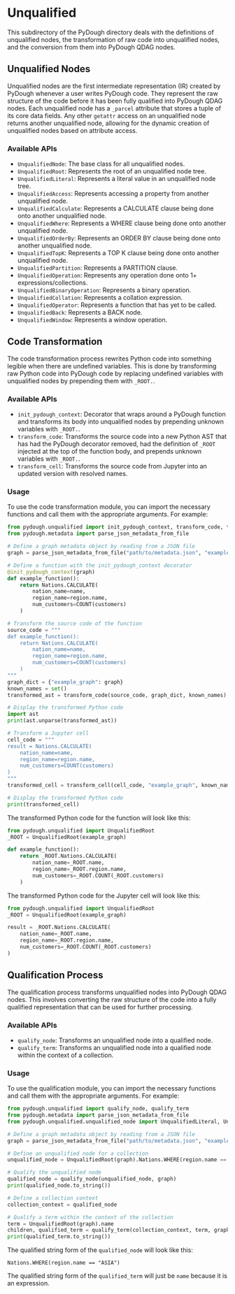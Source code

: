 # Unqualified

This subdirectory of the PyDough directory deals with the definitions of unqualified nodes, the transformation of raw code into unqualified nodes, and the conversion from them into PyDough QDAG nodes.

## Unqualified Nodes

Unqualified nodes are the first intermediate representation (IR) created by PyDough whenever a user writes PyDough code. They represent the raw structure of the code before it has been fully qualified into PyDough QDAG nodes. Each unqualified node has a `_parcel` attribute that stores a tuple of its core data fields. Any other `getattr` access on an unqualified node returns another unqualified node, allowing for the dynamic creation of unqualified nodes based on attribute access.

### Available APIs

- `UnqualifiedNode`: The base class for all unqualified nodes.
- `UnqualifiedRoot`: Represents the root of an unqualified node tree.
- `UnqualifiedLiteral`: Represents a literal value in an unqualified node tree.
- `UnqualifiedAccess`: Represents accessing a property from another unqualified node.
- `UnqualifiedCalculate`: Represents a CALCULATE clause being done onto another unqualified node.
- `UnqualifiedWhere`: Represents a WHERE clause being done onto another unqualified node.
- `UnqualifiedOrderBy`: Represents an ORDER BY clause being done onto another unqualified node.
- `UnqualifiedTopK`: Represents a TOP K clause being done onto another unqualified node.
- `UnqualifiedPartition`: Represents a PARTITION clause.
- `UnqualifiedOperation`: Represents any operation done onto 1+ expressions/collections.
- `UnqualifiedBinaryOperation`: Represents a binary operation.
- `UnqualifiedCollation`: Represents a collation expression.
- `UnqualifiedOperator`: Represents a function that has yet to be called.
- `UnqualifiedBack`: Represents a BACK node.
- `UnqualifiedWindow`: Represents a window operation.

## Code Transformation

The code transformation process rewrites Python code into something legible when there are undefined variables. This is done by transforming raw Python code into PyDough code by replacing undefined variables with unqualified nodes by prepending them with `_ROOT.`.

### Available APIs

- `init_pydough_context`: Decorator that wraps around a PyDough function and transforms its body into unqualified nodes by prepending unknown variables with `_ROOT.`.
- `transform_code`: Transforms the source code into a new Python AST that has had the PyDough decorator removed, had the definition of `_ROOT` injected at the top of the function body, and prepends unknown variables with `_ROOT.`.
- `transform_cell`: Transforms the source code from Jupyter into an updated version with resolved names.

### Usage

To use the code transformation module, you can import the necessary functions and call them with the appropriate arguments. For example:

```python
from pydough.unqualified import init_pydough_context, transform_code, transform_cell
from pydough.metadata import parse_json_metadata_from_file

# Define a graph metadata object by reading from a JSON file
graph = parse_json_metadata_from_file("path/to/metadata.json", "example_graph")

# Define a function with the init_pydough_context decorator
@init_pydough_context(graph)
def example_function():
    return Nations.CALCULATE(
        nation_name=name,
        region_name=region.name,
        num_customers=COUNT(customers)
    )

# Transform the source code of the function
source_code = """
def example_function():
    return Nations.CALCULATE(
        nation_name=name,
        region_name=region.name,
        num_customers=COUNT(customers)
    )
"""
graph_dict = {"example_graph": graph}
known_names = set()
transformed_ast = transform_code(source_code, graph_dict, known_names)

# Display the transformed Python code
import ast
print(ast.unparse(transformed_ast))

# Transform a Jupyter cell
cell_code = """
result = Nations.CALCULATE(
    nation_name=name,
    region_name=region.name,
    num_customers=COUNT(customers)
)
"""
transformed_cell = transform_cell(cell_code, "example_graph", known_names)

# Display the transformed Python code
print(transformed_cell)
```

The transformed Python code for the function will look like this:

```python
from pydough.unqualified import UnqualifiedRoot
_ROOT = UnqualifiedRoot(example_graph)

def example_function():
    return _ROOT.Nations.CALCULATE(
        nation_name=_ROOT.name,
        region_name=_ROOT.region.name,
        num_customers=_ROOT.COUNT(_ROOT.customers)
    )
```

The transformed Python code for the Jupyter cell will look like this:

```python
from pydough.unqualified import UnqualifiedRoot
_ROOT = UnqualifiedRoot(example_graph)

result = _ROOT.Nations.CALCULATE(
    nation_name=_ROOT.name,
    region_name=_ROOT.region.name,
    num_customers=_ROOT.COUNT(_ROOT.customers)
)
```

## Qualification Process

The qualification process transforms unqualified nodes into PyDough QDAG nodes. This involves converting the raw structure of the code into a fully qualified representation that can be used for further processing.

### Available APIs

- `qualify_node`: Transforms an unqualified node into a qualified node.
- `qualify_term`: Transforms an unqualified node into a qualified node within the context of a collection.

### Usage

To use the qualification module, you can import the necessary functions and call them with the appropriate arguments. For example:

```python
from pydough.unqualified import qualify_node, qualify_term
from pydough.metadata import parse_json_metadata_from_file
from pydough.unqualified.unqualified_node import UnqualifiedLiteral, UnqualifiedRoot

# Define a graph metadata object by reading from a JSON file
graph = parse_json_metadata_from_file("path/to/metadata.json", "example_graph")

# Define an unqualified node for a collection
unqualified_node = UnqualifiedRoot(graph).Nations.WHERE(region.name == "ASIA")

# Qualify the unqualified node
qualified_node = qualify_node(unqualified_node, graph)
print(qualified_node.to_string())

# Define a collection context
collection_context = qualified_node

# Qualify a term within the context of the collection
term = UnqualifiedRoot(graph).name
children, qualified_term = qualify_term(collection_context, term, graph)
print(qualified_term.to_string())
```

The qualified string form of the `qualified_node` will look like this:

```
Nations.WHERE(region.name == "ASIA")
```

The qualified string form of the `qualified_term` will just be `name` because it is an expression.
